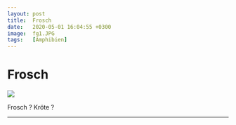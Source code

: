 ```yaml
---
layout: post
title:  Frosch
date:   2020-05-01 16:04:55 +0300
image:  fg1.JPG
tags:   [Amphibien]
---
```

# Frosch

![]({{site.baseurl}}/img/00.jpg)

Frosch ? Kröte ?

___________________________________________________________________________________________________________
